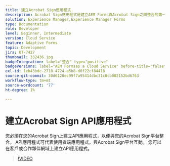 ```yaml
---
title: 建立Acrobat Sign應用程式
description: Acrobat Sign應用程式是建立AEM Forms與Acrobat Sign之間整合的第一步。
solution: Experience Manager,Experience Manager Forms
type: Documentation
role: Developer
level: Beginner, Intermediate
version: Cloud Service
feature: Adaptive Forms
topic: Development
jira: KT-7427
thumbnail: 332436.jpg
badgeIntegration: label="整合" type="positive"
badgeVersions: label="AEM Formsas a Cloud Service" before-title="false"
exl-id: 1eb43bdc-2718-4724-a5b8-d0f22cf84418
source-git-commit: 30d6120ec99f7a95414dbc31c0cb002152bd6763
workflow-type: tm+mt
source-wordcount: '77'
ht-degree: 1%

---
```


# 建立Acrobat Sign API應用程式

您必須在您的Acrobat Sign上建立API應用程式，以便與您的Acrobat Sign平台整合。 API應用程式可代表使用者端應用程式，與Acrobat Sign平台互動。 您可以在客戶或合作夥伴網域上建立API應用程式。

>[!VIDEO](https://video.tv.adobe.com/v/332436?quality=12&learn=on)
